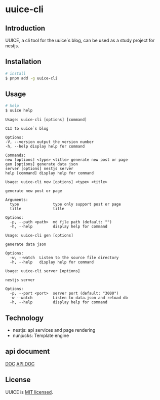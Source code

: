 # uuice-cli

## Introduction

UUICE, a cli tool for the uuice`s blog, can be used as a study project for nestjs.

## Installation

```bash
# install
$ pnpm add -g uuice-cli
```

## Usage

```bash
# help
$ uuice help
```

```
Usage: uuice-cli [options] [command]

CLI to uuice`s blog

Options:
-V, --version output the version number
-h, --help display help for command

Commands:
new [options] <type> <title> generate new post or page
gen [options] generate data json
server [options] nestjs server
help [command] display help for command
```

```
Usage: uuice-cli new [options] <type> <title>

generate new post or page

Arguments:
  type               type only support post or page
  title              title

Options:
  -p, --path <path>  md file path (default: "")
  -h, --help         display help for command
```

```
Usage: uuice-cli gen [options]

generate data json

Options:
  -w, --watch  Listen to the source file directory
  -h, --help   display help for command
```

```
Usage: uuice-cli server [options]

nestjs server

Options:
  -p, --port <port>  server port (default: "3000")
  -w --watch         Listen to data.json and reload db
  -h, --help         display help for command
```

## Technology

- nestjs: api services and page rendering
- nunjucks: Template engine

## api document
[DOC](https://uuice.com/uuice-doc)
[API DOC](https://uuice.com/doc/api)

## License

UUICE is [MIT licensed](LICENSE).
